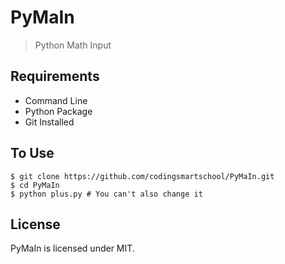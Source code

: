 # PyMaIn
> Python Math Input

## Requirements
* Command Line
* Python Package
* Git Installed

## To Use
```shell
$ git clone https://github.com/codingsmartschool/PyMaIn.git
$ cd PyMaIn
$ python plus.py # You can't also change it
```

## License
PyMaIn is licensed under MIT.